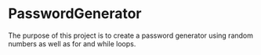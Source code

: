 # PasswordGenerator
The purpose of this project is to create a password generator using random numbers as well as for and while loops.
